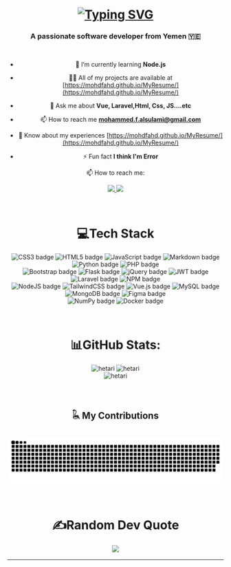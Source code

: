 <h1 align="center">
  <a href="https://git.io/typing-svg">
    <img src="https://readme-typing-svg.demolab.com?font=Quicksand&weight=500&size=40&duration=4000&pause=1000&color=10CDACFF&center=true&vCenter=true&random=false&width=550&height=100&lines=Hello+there+;I+Think+I'm+Error!! :) " alt="Typing SVG" />
  </a>
</h1>

<h3 align="center">A passionate software developer from Yemen 🇾🇪</h3>

<br/>

<div align=center>

- 🌱 I’m currently learning **Node.js**

- 👨‍💻 All of my projects are available at [https://mohdfahd.github.io/MyResume/](https://mohdfahd.github.io/MyResume/)

- 💬 Ask me about **Vue, Laravel,Html, Css, JS....etc**

- 📫 How to reach me **mohammed.f.alsulami@gmail.com**

- 📄 Know about my experiences [https://mohdfahd.github.io/MyResume/](https://mohdfahd.github.io/MyResume/)

- ⚡ Fun fact **I think I'm Error**

📫 How to reach me:

</div>

<div align="center"> 
  <a href="mailto:mohammed.f.alsulami@gmail.com">
    <img src="https://img.shields.io/badge/Gmail-333333?style=for-the-badge&logo=gmail&logoColor=red" />
  </a>
  <a href="https://t.me/md524" target="_blank">
    <img src="https://img.shields.io/badge/Telegram-2CA5E0?style=for-the-badge&logo=telegram&logoColor=white" target="_blank" />
  </a>
<!--   <a href="https://salesp07.github.io" target="_blank">
     <img src="https://img.shields.io/badge/Portfolio-FF5722?style=for-the-badge&logo=todoist&logoColor=white" target="_blank" />
  </a> -->
</div>

<br/>
<br/>

<div align=center>
  <h1>💻Tech Stack</h1>
  <img src="https://img.shields.io/badge/css3-%231572B6.svg?style=for-the-badge&logo=css3&logoColor=white" alt="CSS3 badge">
  <img src="https://img.shields.io/badge/html5-%23E34F26.svg?style=for-the-badge&logo=html5&logoColor=white" alt="HTML5 badge">
  <img src="https://img.shields.io/badge/javascript-%23323330.svg?style=for-the-badge&logo=javascript&logoColor=%23F7DF1E" alt="JavaScript badge">
  <img src="https://img.shields.io/badge/markdown-%23000000.svg?style=for-the-badge&logo=markdown&logoColor=white" alt="Markdown badge">
  <img src="https://img.shields.io/badge/python-3670A0?style=for-the-badge&logo=python&logoColor=ffdd54" alt="Python badge">
  <img src="https://img.shields.io/badge/php-%23777BB4.svg?style=for-the-badge&logo=php&logoColor=white" alt="PHP badge">
  <br/>
  <img src="https://img.shields.io/badge/bootstrap-%23563D7C.svg?style=for-the-badge&logo=bootstrap&logoColor=white" alt="Bootstrap badge">
  <img src="https://img.shields.io/badge/flask-%23000.svg?style=for-the-badge&logo=flask&logoColor=white" alt="Flask badge">
  <img src="https://img.shields.io/badge/jquery-%230769AD.svg?style=for-the-badge&logo=jquery&logoColor=white" alt="jQuery badge">
  <img src="https://img.shields.io/badge/JWT-black?style=for-the-badge&logo=JSON%20web%20tokens" alt="JWT badge">
  <img src="https://img.shields.io/badge/laravel-%23FF2D20.svg?style=for-the-badge&logo=laravel&logoColor=white" alt="Laravel badge">
  <img src="https://img.shields.io/badge/NPM-%23000000.svg?style=for-the-badge&logo=npm&logoColor=white" alt="NPM badge">
  <br/>
  <img src="https://img.shields.io/badge/node.js-6DA55F?style=for-the-badge&logo=node.js&logoColor=white" alt="NodeJS badge">
  <img src="https://img.shields.io/badge/tailwindcss-%2338B2AC.svg?style=for-the-badge&logo=tailwind-css&logoColor=white" alt="TailwindCSS badge">
  <img src="https://img.shields.io/badge/vuejs-%2335495e.svg?style=for-the-badge&logo=vuedotjs&logoColor=%234FC08D" alt="Vue.js badge">
  <img src="https://img.shields.io/badge/mysql-%2300f.svg?style=for-the-badge&logo=mysql&logoColor=white" alt="MySQL badge">
  <img src="https://img.shields.io/badge/MongoDB-%234ea94b.svg?style=for-the-badge&logo=mongodb&logoColor=white" alt="MongoDB badge">
  <img src="https://img.shields.io/badge/figma-%23F24E1E.svg?style=for-the-badge&logo=figma&logoColor=white" alt="Figma badge">
  <br/>
  <img src="https://img.shields.io/badge/numpy-%23013243.svg?style=for-the-badge&logo=numpy&logoColor=white" alt="NumPy badge">
  <img src="https://img.shields.io/badge/docker-%230db7ed.svg?style=for-the-badge&logo=docker&logoColor=white" alt="Docker badge">
</div>

<br/>
<br/>

<div align=center>
  <h1>📊GitHub Stats:</h1>
  <img src="https://github-readme-stats.vercel.app/api?username=MohdFahd&theme=transparent&hide_border=true&include_all_commits=false&count_private=true" alt="hetari" />
  <img  src="https://github-readme-streak-stats.herokuapp.com/?user=MohdFahd&theme=transparent&hide_border=true" alt="hetari" />
  <br />
  <img  src="https://github-readme-stats.vercel.app/api/top-langs/?username=MohdFahd&theme=transparent&hide_border=true&include_all_commits=false&count_private=true&layout=compact" alt="hetari" />
</div>

<br/>
<br/>

<div align=center>
  <h2>𓆘 My Contributions</h2>
  <br>
  <picture>
  <source
    media="(prefers-color-scheme: dark)"
    srcset="https://raw.githubusercontent.com/mohdfahd/mohdfahd/output/github-contribution-grid-snake-dark.svg"
  />
  <source
    media="(prefers-color-scheme: light)"
    srcset="https://raw.githubusercontent.com/mohdfahd/mohdfahd/output/github-contribution-grid-snake.svg"
  />
  <img
    alt="github contribution grid snake animation"
    src="https://raw.githubusercontent.com/mohdfahd/mohdfahd/output/github-contribution-grid-snake.svg"
  />
</picture>
</div>


<br/>
<br/>

<div align=center>
  <h1>✍️Random Dev Quote</h1>
  <p align="center">
    <img src="https://quotes-github-readme.vercel.app/api?type=horizontal&theme=transparent"/>
  </p>
</div>

---
